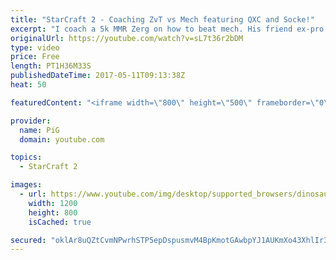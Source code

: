 ```yaml
---
title: "StarCraft 2 - Coaching ZvT vs Mech featuring QXC and Socke!"
excerpt: "I coach a 5k MMR Zerg on how to beat mech. His friend ex-pro QXC comes on the call to help out and plays a match vs him as well! Ex protoss pro Socke also helps us out as his first opponent! -- Watch live at https://www.twitch.tv/x5_pig"
originalUrl: https://youtube.com/watch?v=sL7t36r2bDM
type: video
price: Free
length: PT1H36M33S
publishedDateTime: 2017-05-11T09:13:38Z
heat: 50

featuredContent: "<iframe width=\"800\" height=\"500\" frameborder=\"0\" src=\"https://www.youtube.com/embed/sL7t36r2bDM\" allow=\"accelerometer; autoplay; encrypted-media; gyroscope; picture-in-picture\" allowfullscreen></iframe>"

provider:
  name: PiG
  domain: youtube.com

topics:
  - StarCraft 2

images:
  - url: https://www.youtube.com/img/desktop/supported_browsers/dinosaur.png
    width: 1200
    height: 800
    isCached: true

secured: "oklAr8uQZtCvmNPwrhSTP5epDspusmvM4BpKmotGAwbpYJ1AUKmXo43XhlIr3ollHjQ4NkKSrmYJpecp69lqdqml1tDx8YZHxf/I4jTEkXnBc9kkRY7aMF74agoN8Wvypohoa/ExrvNEn2QusrzSLUoiInVlcpVqe+raRPXfzGJ1a34uARM5mn2Zml8jRZSqpEm39erHbz4KOG8C8E6FD+RDlAP+etHNJ09vyUf7WlfVhjTobsQR2tGdz8VEQpcDd8+VvsiAi3aQTi6jPuFwaBdBXapHOtYKk8mi94BPmnncz6DWRhT917sAlbR5Vt1LVQxj+qQ0lNqyLHH4YYiMBHBSzW8O3Fo3izKkdchGGY6ZEPxXQr1PSfMGmQtnXAV4Yna7650heDWk9isvfp05EX8bzXR6ypTiQNKrzYMDqPk=;jwCzlqt7ov+/NQN1qhuFgg=="
---
```



